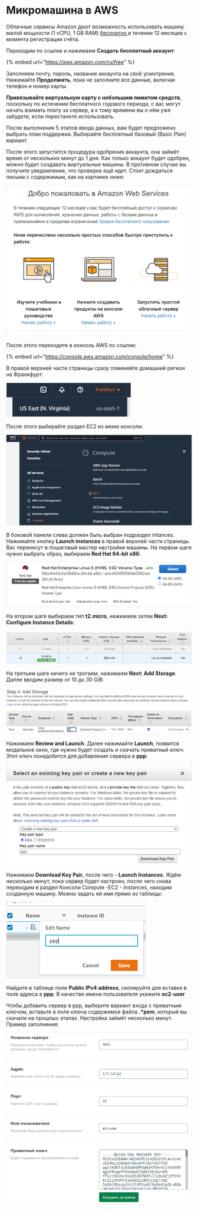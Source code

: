 # Микромашина в AWS

Облачные сервисы Amazon дают возможность использовать машину малой мощности (1 vCPU, 1 GB RAM) [бесплатно ](https://aws.amazon.com/ru/free/)в течение 12 месяцев с момента регистрации счёта.

Переходим по ссылке и нажимаем **Создать бесплатный аккаунт**:

{% embed url="https://aws.amazon.com/ru/free" %}

Заполняем почту, пароль, название аккаунта на своё усмотрение. Нажимайте **Продолжить**, пока не заполните все данные, включая телефон и номер карты.

**Привязывайте виртуальную карту с небольшим лимитом средств**, поскольку по истечении бесплатного годового периода, с вас могут начать взимать плату за сервер, а к тому времени вы о нём уже забудете, если перестанете использовать.

После выполнения 5 этапов ввода данных, вам будет предложено выбрать план поддержки. Выбирайте бесплатный базовый (Basic Plan) вариант.

После этого запустится процедура одобрения аккаунта, она займёт время от нескольких минут до 1 дня. Как только аккаунт будет одобрен, можно будет создавать виртуальные машины. В противном случае вы получите уведомление, что проверка ещё идет. Стоит дождаться письма с содержимым, как на картинке ниже:

![](<../.gitbook/assets/image (350).png>)

После этого переходите в консоль AWS по ссылке:

{% embed url="https://console.aws.amazon.com/console/home" %}

В правой верхней части страницы сразу поменяйте домашний регион на Франкфурт:

![](<../.gitbook/assets/image (353).png>)

После этого выбирайте раздел EC2 из меню консоли:

![](<../.gitbook/assets/image (347).png>)

В боковой панели слева должен быть выбран подраздел Intances. Нажимайте кнопку **Launch instances** в правой верхней части страницы. Вас перенесут в пошаговый мастер настройки машины. На первом шаге нужно выбрать образ, выбираем **Red Hat 64-bit x86**:

![Для выбора нужно нажать Select](<../.gitbook/assets/image (345).png>)

На втором шаге выбираем тип **t2.micro**, нажимаем затем **Next: Configure Instance Details**:

![](<../.gitbook/assets/image (346).png>)

На третьем шаге ничего не трогаем, нажимаем **Next: Add Storage**. Далее вводим размер от 10 до 30 GiB:

![](<../.gitbook/assets/image (349).png>)

Нажимаем **Review and Launch**. Далее нажимайте **Launch**, появится модальное окно, где нужно будет создать и скачать приватный ключ. Этот ключ понадобится для добавления сервера в **ppp**:

![](<../.gitbook/assets/image (348).png>)

Нажимаем **Download Key Pair**, после чего - **Launch Instances**. Ждём несколько минут, пока сервер будет настроен, после чего снова переходим в раздел Консоли Compute -EC2 - Instances, находим созданную машину. Можно задать ей имя прямо из таблицы:

![](<../.gitbook/assets/image (354).png>)

Найдите в таблице поле **Public IPv4 address**, скопируйте для вставки в поле адреса в **ppp**. В качестве имени пользователя укажите **ec2-user**

Чтобы добавить сервер в ppp, выберите вариант входа с приватным ключом, вставьте в поле ключа содержимое файла **.\*pem**, который вы скачали на прошлых этапах. Настройка займёт несколько минут. Пример заполнения:

![](<../.gitbook/assets/image (344).png>)
